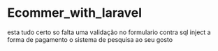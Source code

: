 # Ecommer_with_laravel
esta tudo certo so falta uma validação no formulario contra sql inject a forma de pagamento o sistema de pesquisa ao seu gosto
